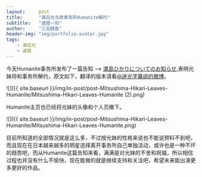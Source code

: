 ```yaml
---
layout:     post
title:      "满岛光与原事务所Humanite解约"
subtitle:   "速报一则"
author:     "三岛鳗鱼"
header-img: "img/portfolio-avatar.jpg"
tags:
    - 满岛光
    - 速报
---
```


今天Humanite事务所发布了一篇告知 --> [満島ひかりについてのお知らせ](http://www.humanite.co.jp/aboutmitsushimahikari.html),表明光妹将和事务所解约，原文如下，翻译的版本请看[@迷光字幕组的微博](https://m.weibo.cn/6286361419/4212785191752419)。

![]({{ site.baseurl }}/img/in-post/post-Mitsushima-Hikari-Leaves-Humanite/Mitsushima-Hikari-Leaves-Humanite (2).png)

Humanite主页也已经将光妹的头像和个人页撤下。

![]({{ site.baseurl }}/img/in-post/post-Mitsushima-Hikari-Leaves-Humanite/Mitsushima-Hikari-Leaves-Humanite.png)

目前所知道的全部情况就是这么多，不过按光妹的性格来说也不能说预料不到吧，而且现在在日本越来越多的明星选择离开事务所自己单独活动，或许也是一种不坏的趋势吧，而从Humanite这篇告知来看，满满是对光妹的不舍和祝福，所以相信过程也并没有什么不愉快，现在能做的就是继续支持和关注吧，希望未来能出演更多更好的作品。